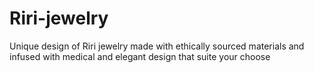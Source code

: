 # Riri-jewelry
Unique design of Riri jewelry made with ethically sourced materials and infused with medical and elegant design that suite your choose 
